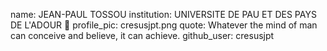 name: JEAN-PAUL TOSSOU
institution: UNIVERSITE DE PAU ET DES PAYS DE L'ADOUR 🚩
profile_pic: cresusjpt.png
quote: Whatever the mind of man can conceive and believe, it can achieve.
github_user: cresusjpt
